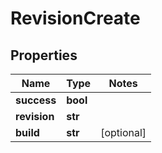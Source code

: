 # RevisionCreate

## Properties
Name | Type | Notes
------------ | ------------- | -------------
**success** | **bool** | 
**revision** | **str** | 
**build** | **str** | [optional] 


